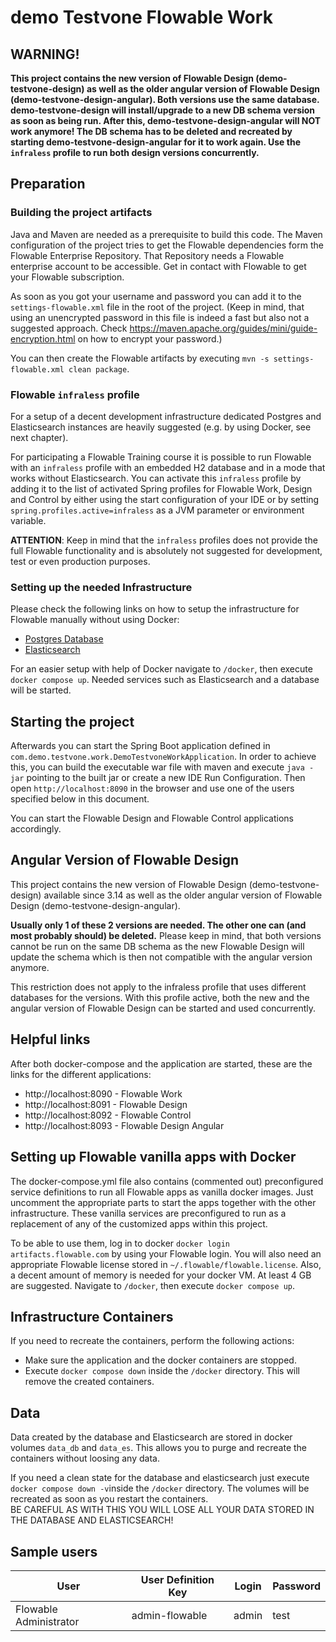 # demo Testvone Flowable Work

## WARNING!
**This project contains the new version of Flowable Design (demo-testvone-design) as well as the older angular version of Flowable Design (demo-testvone-design-angular).
Both versions use the same database. demo-testvone-design will install/upgrade to a new DB schema version as soon as being run.
After this, demo-testvone-design-angular will NOT work anymore! The DB schema has to be deleted and recreated by starting demo-testvone-design-angular
for it to work again. Use the `infraless` profile to run both design versions concurrently.**

## Preparation
### Building the project artifacts
Java and Maven are needed as a prerequisite to build this code.
The Maven configuration of the project tries to get the Flowable dependencies form the Flowable Enterprise Repository.
That Repository needs a Flowable enterprise account to be accessible. Get in contact with Flowable to get your Flowable subscription.

As soon as you got your username and password you can add it to the `settings-flowable.xml` file in the root of the project.
(Keep in mind, that using an unencrypted password in this file is indeed a fast but also not a suggested approach.
Check https://maven.apache.org/guides/mini/guide-encryption.html on how to encrypt your password.)

You can then create the Flowable artifacts by executing `mvn -s settings-flowable.xml clean package`.

### Flowable `infraless` profile
For a setup of a decent development infrastructure dedicated Postgres and Elasticsearch instances are heavily suggested
(e.g. by using Docker, see next chapter).

For participating a Flowable Training course it is possible to run Flowable with an `infraless` profile with an embedded H2 
database and in a mode that works without Elasticsearch.
You can activate this `infraless` profile by adding it to the list of activated Spring profiles for Flowable Work, Design 
and Control by either using the start configuration of your IDE or by setting `spring.profiles.active=infraless` as a 
JVM parameter or environment variable.

**ATTENTION**: Keep in mind that the `infraless` profiles does not provide the full Flowable functionality and is absolutely
not suggested for development, test or even production purposes.

### Setting up the needed Infrastructure
Please check the following links on how to setup the infrastructure for Flowable manually without
using Docker:

- [Postgres Database](https://documentation.flowable.com/latest/admin/installs/engage-full/#database-1)
- [Elasticsearch](https://documentation.flowable.com/latest/admin/installs/engage-full/#elasticsearch-1)

For an easier setup with help of Docker navigate to `/docker`, then execute `docker compose up`. Needed services such as 
Elasticsearch and a database will be started.

## Starting the project
Afterwards you can start the Spring Boot application defined in `com.demo.testvone.work.DemoTestvoneWorkApplication`. In order to achieve this,
you can build the executable war file with maven and execute `java -jar` pointing to the built jar or create a new IDE Run Configuration. 
Then open `http://localhost:8090` in the browser and use one of the users specified below in this document.

You can start the Flowable Design and Flowable Control applications accordingly.

## Angular Version of Flowable Design
This project contains the new version of Flowable Design (demo-testvone-design) available since 3.14 as well as the older
angular version of Flowable Design (demo-testvone-design-angular).

**Usually only 1 of these 2 versions are needed. The other one can (and most probably should) be deleted.** Please keep in
mind, that both versions cannot be run on the same DB schema as the new Flowable Design will update the schema which is then
not compatible with the angular version anymore.

This restriction does not apply to the infraless profile that uses different databases for the versions. 
With this profile active, both the new and the angular version of Flowable Design can be started and used concurrently.

## Helpful links
After both docker-compose and the application are started, these are the links for the different applications:

- http://localhost:8090 - Flowable Work
- http://localhost:8091 - Flowable Design
- http://localhost:8092 - Flowable Control
- http://localhost:8093 - Flowable Design Angular

## Setting up Flowable vanilla apps with Docker
The docker-compose.yml file also contains (commented out) preconfigured service definitions to run all Flowable apps as 
vanilla docker images. Just uncomment the appropriate parts to start the apps together with the other infrastructure.
These vanilla services are preconfigured to run as a replacement of any of the customized apps within this project. 

To be able to use them, log in to docker `docker login artifacts.flowable.com` by using your Flowable login.
You will also need an appropriate Flowable license stored in `~/.flowable/flowable.license`.
Also, a decent amount of memory is needed for your docker VM. At least 4 GB are suggested.
Navigate to `/docker`, then execute `docker compose up`.

## Infrastructure Containers
If you need to recreate the containers, perform the following actions:
- Make sure the application and the docker containers are stopped.
- Execute `docker compose down` inside the `/docker` directory. This will remove the created containers.

## Data
Data created by the database and Elasticsearch are stored in docker volumes `data_db` and `data_es`.
This allows you to purge and recreate the containers without loosing any data.

If you need a clean state for the database and elasticsearch just execute `docker compose down -v`inside the `/docker` directory.
The volumes will be recreated as soon as you restart the containers.  
BE CAREFUL AS WITH THIS YOU WILL LOSE ALL YOUR DATA STORED IN THE DATABASE AND ELASTICSEARCH!

## Sample users
| User | User Definition Key | Login | Password |
| -------------| ------------- | ------------- | ------------- |
| Flowable Administrator | admin-flowable | admin | test |